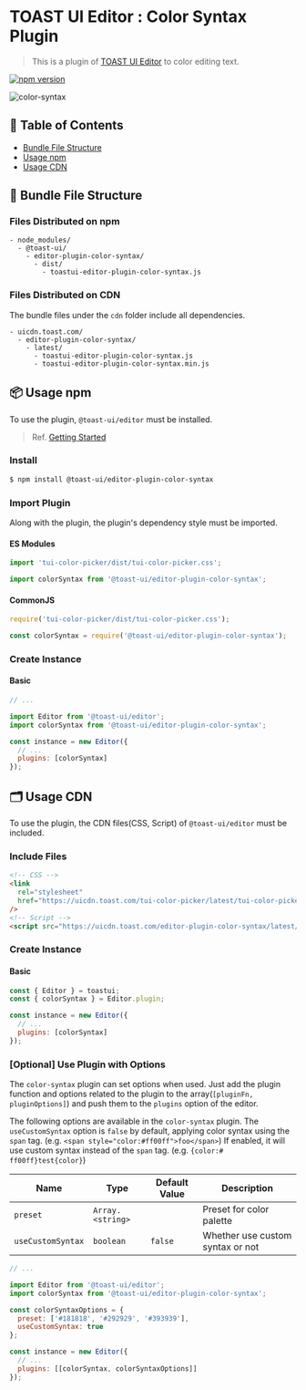 # TOAST UI Editor : Color Syntax Plugin

> This is a plugin of [TOAST UI Editor](https://github.com/nhn/tui.editor/apps/editor) to color editing text.

[![npm version](https://img.shields.io/npm/v/@toast-ui/editor-plugin-color-syntax.svg)](https://www.npmjs.com/package/@toast-ui/editor-plugin-color-syntax)

![color-syntax](https://user-images.githubusercontent.com/18183560/76829634-f4b9ed80-6866-11ea-8fae-04572aa2f9c7.png)

## 🚩 Table of Contents

- [Bundle File Structure](#-bundle-file-structure)
- [Usage npm](#-usage-npm)
- [Usage CDN](#-usage-cdn)

## 📁 Bundle File Structure

### Files Distributed on npm

```
- node_modules/
  - @toast-ui/
    - editor-plugin-color-syntax/
      - dist/
        - toastui-editor-plugin-color-syntax.js
```

### Files Distributed on CDN

The bundle files under the `cdn` folder include all dependencies.

```
- uicdn.toast.com/
  - editor-plugin-color-syntax/
    - latest/
      - toastui-editor-plugin-color-syntax.js
      - toastui-editor-plugin-color-syntax.min.js
```

## 📦 Usage npm

To use the plugin, `@toast-ui/editor` must be installed.

> Ref. [Getting Started](https://github.com/nhn/tui.editor/blob/master/apps/editor/docs/getting-started.md)

### Install

```sh
$ npm install @toast-ui/editor-plugin-color-syntax
```

### Import Plugin

Along with the plugin, the plugin's dependency style must be imported.

#### ES Modules

```js
import 'tui-color-picker/dist/tui-color-picker.css';

import colorSyntax from '@toast-ui/editor-plugin-color-syntax';
```

#### CommonJS

```js
require('tui-color-picker/dist/tui-color-picker.css');

const colorSyntax = require('@toast-ui/editor-plugin-color-syntax');
```

### Create Instance

#### Basic

```js
// ...

import Editor from '@toast-ui/editor';
import colorSyntax from '@toast-ui/editor-plugin-color-syntax';

const instance = new Editor({
  // ...
  plugins: [colorSyntax]
});
```

## 🗂 Usage CDN

To use the plugin, the CDN files(CSS, Script) of `@toast-ui/editor` must be included.

### Include Files

```html
<!-- CSS -->
<link
  rel="stylesheet"
  href="https://uicdn.toast.com/tui-color-picker/latest/tui-color-picker.min.css"
/>
<!-- Script -->
<script src="https://uicdn.toast.com/editor-plugin-color-syntax/latest/toastui-editor-plugin-color-syntax.min.js"></script>
```

### Create Instance

#### Basic

```js
const { Editor } = toastui;
const { colorSyntax } = Editor.plugin;

const instance = new Editor({
  // ...
  plugins: [colorSyntax]
});
```

### [Optional] Use Plugin with Options

The `color-syntax` plugin can set options when used. Just add the plugin function and options related to the plugin to the array(`[pluginFn, pluginOptions]`) and push them to the `plugins` option of the editor.

The following options are available in the `color-syntax` plugin.
The `useCustomSyntax` option is `false` by default, applying color syntax using the `span` tag. (e.g. `<span style="color:#ff00ff">foo</span>`) If enabled, it will use custom syntax instead of the `span` tag. (e.g. `{color:# ff00ff}test{color}`)

| Name              | Type             | Default Value | Description                      |
| ----------------- | ---------------- | ------------- | -------------------------------- |
| `preset`          | `Array.<string>` |               | Preset for color palette         |
| `useCustomSyntax` | `boolean`        | `false`       | Whether use custom syntax or not |

```js
// ...

import Editor from '@toast-ui/editor';
import colorSyntax from '@toast-ui/editor-plugin-color-syntax';

const colorSyntaxOptions = {
  preset: ['#181818', '#292929', '#393939'],
  useCustomSyntax: true
};

const instance = new Editor({
  // ...
  plugins: [[colorSyntax, colorSyntaxOptions]]
});
```
